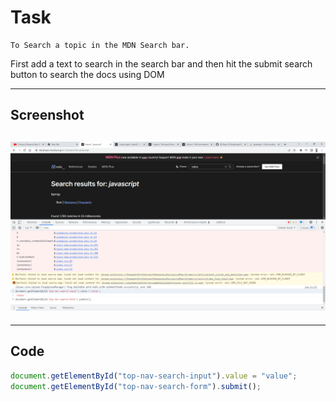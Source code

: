 # Task

    To Search a topic in the MDN Search bar.

First add a text to search in the search bar and then hit the submit search button to search the docs using DOM

---

## Screenshot

## ![Task7](./Search_%20_javascript_%20-%20Google%20Chrome%2018-10-2022%2001_28_11.png)

---

## Code

```javascript
document.getElementById("top-nav-search-input").value = "value";
document.getElementById("top-nav-search-form").submit();
```
